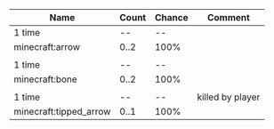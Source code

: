 | Name                   | Count | Chance | Comment          |
| ---------------------- | ----- | ------ | ---------------- |
| 1 time                 |    -- |     -- |                  |
| minecraft:arrow        |  0..2 |   100% |                  |
|                        |       |        |                  |
| 1 time                 |    -- |     -- |                  |
| minecraft:bone         |  0..2 |   100% |                  |
|                        |       |        |                  |
| 1 time                 |    -- |     -- | killed by player |
| minecraft:tipped_arrow |  0..1 |   100% |                  |